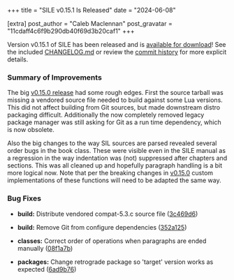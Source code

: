 +++
title = "SILE v0.15.1 Is Released"
date = "2024-06-08"

[extra]
post_author = "Caleb Maclennan"
post_gravatar = "11cdaff4c6f9b290db40f69d3b20caf1"
+++

Version v0.15.1 of SILE has been released and is [available for download][release]!
See the included [CHANGELOG.md][changelog] or review the [commit history][commits] for more explicit details.

### Summary of Improvements

The big [v0.15.0 release][v0.15.0] had some rough edges.
First the source tarball was missing a vendored source file needed to build against some Lua versions.
This did not affect building from Git sources, but made downstream distro packaging difficult.
Additionally the now completely removed legacy package manager was still asking for Git as a run time dependency, which is now obsolete.

Also the big changes to the way SIL sources are parsed revealed several order bugs in the book class.
These were visible even in the SILE manual as a regression in the way indentation was (not) suppressed after chapters and sections.
This was all cleaned up and hopefully paragraph handling is a bit more logical now.
Note that per the breaking changes in [v0.15.0][] custom implementations of these functions will need to be adapted the same way.

### Bug Fixes

* **build:** Distribute vendored compat-5.3.c source file ([3c469d6](https://github.com/sile-typesetter/sile/commit/3c469d680b1f0ac78c340c65bf2693431569ee39))
* **build:** Remove Git from configure dependencies ([352a125](https://github.com/sile-typesetter/sile/commit/352a125e7dd2d63abc854c456bee1ed1e97a5e38))
* **classes:** Correct order of operations when paragraphs are ended manually ([08f1a7b](https://github.com/sile-typesetter/sile/commit/08f1a7ba8284ec571ea47c537257f0a1a93c6704))
* **packages:** Change retrograde package so 'target' version works as expected ([6ad9b76](https://github.com/sile-typesetter/sile/commit/6ad9b762c6cdd2f164c7e343c8a5b3ebbf13d717))


  [release]: https://github.com/sile-typesetter/sile/releases/tag/v0.15.1
  [changelog]: https://github.com/sile-typesetter/sile/blob/master/CHANGELOG.md
  [commits]: https://github.com/sile-typesetter/sile/compare/v0.15.0...v0.15.1
  [v0.15.0]: @/blog/release-v0.15.0.md
